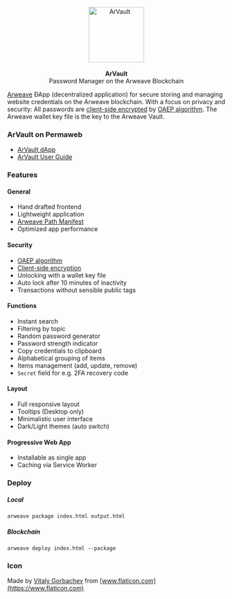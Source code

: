 <p align="center">
    <img src="https://raw.githubusercontent.com/sergejmueller/arvault/master/arvault.png" width="128" height="128" alt="ArVault">
    <br>
    <br>
    <b>ArVault</b>
    <br>
    Password Manager on the Arweave Blockchain
</p>

[Arweave](https://www.arweave.org) ÐApp (decentralized application) for secure storing and managing website credentials on the Arweave blockchain. With a focus on privacy and security: All passwords are [client-side encrypted](https://en.wikipedia.org/wiki/Client-side_encryption) by [OAEP algorithm](https://en.wikipedia.org/wiki/Optimal_asymmetric_encryption_padding). The Arweave wallet key file is the key to the Arweave Vault.


### ArVault on Permaweb
* [ArVault dApp](https://dicrhdsznczk.arweave.net/pYuAo6giQQOz-0jD78tn7sMvesQoqBhX2NasC6eXrn0/index.html)
* [ArVault User Guide](https://xaqnkqaw274v.arweave.net/pvmiu4SZKQGWAYjrLWzE_mI70u1-v8zIzQ8WaxIYURk#/post/z6Kvrd4tXlpWdeiPg5--EiGouvrd5LC1izCKluhO3ME)


### Features

#### General
* Hand drafted frontend
* Lightweight application
* [Arweave Path Manifest](https://github.com/ArweaveTeam/arweave/wiki/Path-Manifests)
* Optimized app performance

#### Security
* [OAEP algorithm](https://en.wikipedia.org/wiki/Optimal_asymmetric_encryption_padding)
* [Client-side encryption](https://en.wikipedia.org/wiki/Client-side_encryption)
* Unlocking with a wallet key file
* Auto lock after 10 minutes of inactivity
* Transactions without sensible public tags

#### Functions
* Instant search
* Filtering by topic
* Random password generator
* Password strength indicator
* Copy credentials to clipboard
* Alphabetical grouping of items
* Items management (add, update, remove)
* `Secret` field for e.g. 2FA recovery code

#### Layout
* Full responsive layout
* Tooltips (Desktop only)
* Minimalistic user interface
* Dark/Light themes (auto switch)

#### Progressive Web App
* Installable as single app
* Caching via Service Worker


### Deploy

##### Local
```
arweave package index.html output.html
```

##### Blockchain
```
arweave deploy index.html --package
```


### Icon
Made by [Vitaly Gorbachev](https://www.flaticon.com/authors/vitaly-gorbachev) from [www.flaticon.com](https://www.flaticon.com)
